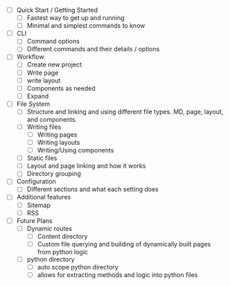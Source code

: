 - [ ] Quick Start / Getting Started
  - [ ] Fastest way to get up and running
  - [ ] Minimal and simplest commands to know
- [ ] CLI
  - [ ] Command options
  - [ ] Different commands and their details / options
- [ ] Workflow
  - [ ] Create new project
  - [ ] Write page
  - [ ] write layout
  - [ ] Components as needed
  - [ ] Expand
- [ ] File System
  - [ ] Structure and linking and using different file types. MD, page, layout, and components.
  - [ ] Writing files
    - [ ] Writing pages
    - [ ] Writing layouts
    - [ ] Writing/Using components
  - [ ] Static files
  - [ ] Layout and page linking and how it works
  - [ ] Directory grouping
- [ ] Configuration
  - [ ] Different sections and what each setting does
- [ ] Additional features
  - [ ] Sitemap
  - [ ] RSS
- [ ] Future Plans
  - [ ] Dynamic routes
    - [ ] Content directory
    - [ ] Custom file querying and building of dynamically built pages from python logic
  - [ ] python directory
    - [ ] auto scope python directory
    - [ ] allows for extracting methods and logic into python files